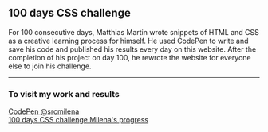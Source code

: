 ## 100 days CSS challenge
For 100 consecutive days, Matthias Martin wrote snippets of HTML and CSS as a creative learning process for himself. He used CodePen to write and save his code and published his results every day on this website. After the completion of his project on day 100, he rewrote the website for everyone else to join his challenge.

***

### To visit my work and results
[CodePen @srcmilena](https://codepen.io/srcmilena)
<br>
[100 days CSS challenge Milena's progress](https://100dayscss.com/progress/srcmilena/)
